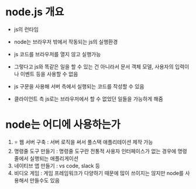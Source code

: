 # node.js 개요

- js의 런타임
- node는 브라우저 밖에서 작동되는 js의 실행환경
- js 코드를 브라우저를 열지 않고 실행가능
- 그렇다고 js와 똑같은 일을 할 수 있는 건 아니라서 문서 객체 모델, 사용자의 입력이나 이벤트 등을 사용할 수 없음

- js 구문을 사용해 서버 측에서 실행되는 코드를 작성할 수 있음
- 클라이언트 측 js로는 브라우저에서 할 수 없었던 일들을 가능하게 해줌

# node는 어디에 사용하는가

1. ⭐️ 웹 서버 구축 : 서버 로직을 써서 풀스택 애플리테이션 제작 가능
2. 명령줄 도구 만들기 : 명령줄 도구란 전통적 사용자 인터페이스가 없는 경우에 명령줄에서 실행되는 애플리게이션
3. 네이티브 앱 만들기 : vs code, slack 등
4. 비디오 게임 : 게임 프레임워크가 다양하기 때문에 많이 쓰이지는 않지만 node를 사용해서 만들수도 있음
